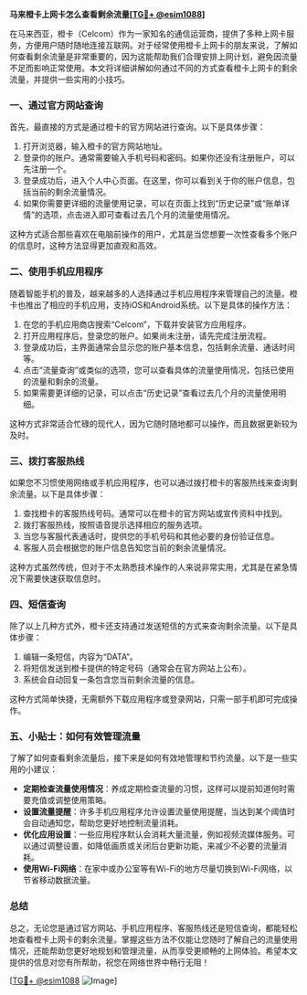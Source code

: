 **马来橙卡上网卡怎么查看剩余流量[[TG💪+ @esim1088](https://t.me/s/esim1088)]**

在马来西亚，橙卡（Celcom）作为一家知名的通信运营商，提供了多种上网卡服务，方便用户随时随地连接互联网。对于经常使用橙卡上网卡的朋友来说，了解如何查看剩余流量是非常重要的，因为这能帮助我们合理安排上网计划，避免因流量不足而影响正常使用。本文将详细讲解如何通过不同的方式查看橙卡上网卡的剩余流量，并提供一些实用的小技巧。

### 一、通过官方网站查询

首先，最直接的方式是通过橙卡的官方网站进行查询。以下是具体步骤：

1. 打开浏览器，输入橙卡的官方网站地址。
2. 登录你的账户。通常需要输入手机号码和密码。如果你还没有注册账户，可以先注册一个。
3. 登录成功后，进入个人中心页面。在这里，你可以看到关于你的账户信息，包括当前的剩余流量情况。
4. 如果你需要更详细的流量使用记录，可以在页面上找到“历史记录”或“账单详情”的选项，点击进入即可查看过去几个月的流量使用情况。

这种方式适合那些喜欢在电脑前操作的用户，尤其是当您想要一次性查看多个账户的信息时，这种方法显得更加直观和高效。

### 二、使用手机应用程序

随着智能手机的普及，越来越多的人选择通过手机应用程序来管理自己的流量。橙卡也推出了相应的手机应用，支持iOS和Android系统。以下是具体的操作方法：

1. 在您的手机应用商店搜索“Celcom”，下载并安装官方应用程序。
2. 打开应用程序后，登录您的账户。如果尚未注册，请先完成注册流程。
3. 登录成功后，主界面通常会显示您的账户基本信息，包括剩余流量、通话时间等。
4. 点击“流量查询”或类似的选项，您可以查看具体的流量使用情况，包括已使用的流量和剩余的流量。
5. 如果需要更详细的记录，可以点击“历史记录”查看过去几个月的流量使用明细。

这种方式非常适合忙碌的现代人，因为它随时随地都可以操作，而且数据更新较为及时。

### 三、拨打客服热线

如果您不习惯使用网络或手机应用程序，也可以通过拨打橙卡的客服热线来查询剩余流量。以下是具体步骤：

1. 查找橙卡的客服热线号码。通常可以在橙卡的官方网站或宣传资料中找到。
2. 拨打客服热线，按照语音提示选择相应的服务选项。
3. 当您与客服代表通话时，提供您的手机号码和其他必要的身份验证信息。
4. 客服人员会根据您的账户信息告知您当前的剩余流量情况。

这种方式虽然传统，但对于不太熟悉技术操作的人来说非常实用，尤其是在紧急情况下需要快速获取信息时。

### 四、短信查询

除了以上几种方式外，橙卡还支持通过发送短信的方式来查询剩余流量。以下是具体步骤：

1. 编辑一条短信，内容为“DATA”。
2. 将短信发送到橙卡提供的特定号码（通常会在官方网站上公布）。
3. 系统会自动回复一条包含您当前剩余流量的信息。

这种方式简单快捷，无需额外下载应用程序或登录网站，只需一部手机即可完成操作。

### 五、小贴士：如何有效管理流量

了解了如何查看剩余流量后，接下来是如何有效地管理和节约流量。以下是一些实用的小建议：

- **定期检查流量使用情况**：养成定期检查流量的习惯，这样可以提前知道何时需要充值或调整使用策略。
- **设置流量提醒**：许多手机应用程序允许设置流量使用提醒，当达到某个阈值时会自动通知您，帮助您更好地控制流量消耗。
- **优化应用设置**：一些应用程序默认会消耗大量流量，例如视频流媒体服务。可以通过调整设置，如降低画质或关闭后台更新功能，来减少不必要的流量消耗。
- **使用Wi-Fi网络**：在家中或办公室等有Wi-Fi的地方尽量切换到Wi-Fi网络，以节省移动数据流量。

### 总结

总之，无论您是通过官方网站、手机应用程序、客服热线还是短信查询，都能轻松地查看橙卡上网卡的剩余流量。掌握这些方法不仅能让您随时了解自己的流量使用情况，还能帮助您更好地规划和管理流量，从而享受更顺畅的上网体验。希望本文提供的信息对您有所帮助，祝您在网络世界中畅行无阻！

[[TG💪+ @esim1088](https://t.me/s/esim1088) ![Image](https://i.postimg.cc/4NQfJmqS/Snipaste-2025-05-13-00-14-12.png)]